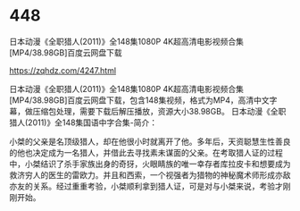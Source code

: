 # 448
日本动漫《全职猎人(2011)》全148集1080P 4K超高清电影视频合集[MP4/38.98GB]百度云网盘下载

https://zqhdz.com/4247.html

日本动漫《全职猎人(2011)》全148集1080P 4K超高清电影视频合集[MP4/38.98GB]百度云网盘下载，包含148集视频，格式为MP4，高清中文字幕，做压缩包处理，需要下载后解压播放，资源大小38.98GB。
日本动漫《全职猎人(2011)》全148集国语中字合集-简介：

小桀的父亲是名顶级猎人，却在他很小时就离开了他。多年后，天资聪慧生性善良的他也决定成为一名猎人，并借此去寻找素未谋面的父亲。在考取猎人证的过程中，小桀结识了杀手家族出身的奇犽，火眼睛族的唯一幸存者库拉皮卡和想要成为救济穷人的医生的雷欧力。并且和西索，一个视强者为猎物的神秘魔术师形成亦敌亦友的关系。经过重重考验，小桀顺利拿到猎人证，可是对与小桀来说，考验才刚刚开始。
